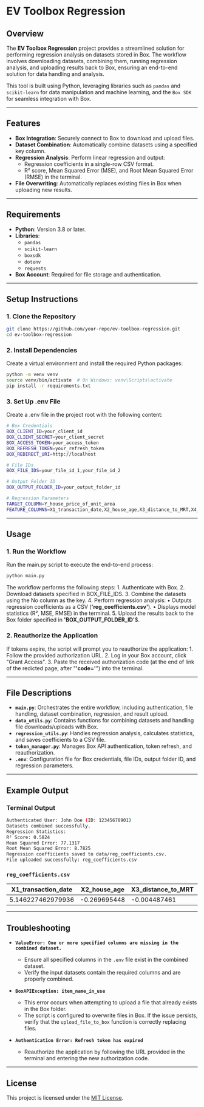# EV Toolbox Regression

## Overview

The **EV Toolbox Regression** project provides a streamlined solution for performing regression analysis on datasets stored in Box. The workflow involves downloading datasets, combining them, running regression analysis, and uploading results back to Box, ensuring an end-to-end solution for data handling and analysis.

This tool is built using Python, leveraging libraries such as `pandas` and `scikit-learn` for data manipulation and machine learning, and the `Box SDK` for seamless integration with Box.

---

## Features

- **Box Integration**: Securely connect to Box to download and upload files.
- **Dataset Combination**: Automatically combine datasets using a specified key column.
- **Regression Analysis**: Perform linear regression and output:
  - Regression coefficients in a single-row CSV format.
  - R² score, Mean Squared Error (MSE), and Root Mean Squared Error (RMSE) in the terminal.
- **File Overwriting**: Automatically replaces existing files in Box when uploading new results.

---

## Requirements

- **Python**: Version 3.8 or later.
- **Libraries**:
  - `pandas`
  - `scikit-learn`
  - `boxsdk`
  - `dotenv`
  - `requests`
- **Box Account**: Required for file storage and authentication.

---

## Setup Instructions

### 1. Clone the Repository

```bash
git clone https://github.com/your-repo/ev-toolbox-regression.git
cd ev-toolbox-regression
```

### 2. Install Dependencies

Create a virtual environment and install the required Python packages:
```bash
python -m venv venv
source venv/bin/activate  # On Windows: venv\Scripts\activate
pip install -r requirements.txt
```

### 3. Set Up .env File
Create a .env file in the project root with the following content:
```bash
# Box Credentials
BOX_CLIENT_ID=your_client_id
BOX_CLIENT_SECRET=your_client_secret
BOX_ACCESS_TOKEN=your_access_token
BOX_REFRESH_TOKEN=your_refresh_token
BOX_REDIRECT_URI=http://localhost

# File IDs
BOX_FILE_IDS=your_file_id_1,your_file_id_2

# Output Folder ID
BOX_OUTPUT_FOLDER_ID=your_output_folder_id

# Regression Parameters
TARGET_COLUMN=Y_house_price_of_unit_area
FEATURE_COLUMNS=X1_transaction_date,X2_house_age,X3_distance_to_MRT,X4_number_of_convenience_stores,X5_latitude,X6_longitude
```

---

## Usage

### 1. Run the Workflow

Run the main.py script to execute the end-to-end process:
```bash
python main.py
```

The workflow performs the following steps:
	1.	Authenticate with Box.
	2.	Download datasets specified in BOX_FILE_IDS.
	3.	Combine the datasets using the No column as the key.
	4.	Perform regression analysis:
	    • Outputs regression coefficients as a CSV (**'reg_coefficients.csv'**).
	    • Displays model statistics (R², MSE, RMSE) in the terminal.
	5.	Upload the results back to the Box folder specified in **'BOX_OUTPUT_FOLDER_ID'**$.

### 2. Reauthorize the Application

If tokens expire, the script will prompt you to reauthorize the application:
	1.	Follow the provided authorization URL.
    2.  Log in your Box account, click "Grant Access".
	3.	Paste the received authorization code (at the end of link of the redicted page, after "**'code='**") into the terminal.

---

## File Descriptions

- **`main.py`**: Orchestrates the entire workflow, including authentication, file handling, dataset combination, regression, and result upload.
- **`data_utils.py`**: Contains functions for combining datasets and handling file downloads/uploads with Box.
- **`regression_utils.py`**: Handles regression analysis, calculates statistics, and saves coefficients to a CSV file.
- **`token_manager.py`**: Manages Box API authentication, token refresh, and reauthorization.
- **`.env`**: Configuration file for Box credentials, file IDs, output folder ID, and regression parameters.

---

## Example Output

### Terminal Output
```bash
Authenticated User: John Doe (ID: 12345678901)
Datasets combined successfully.
Regression Statistics:
R² Score: 0.5824
Mean Squared Error: 77.1317
Root Mean Squared Error: 8.7825
Regression coefficients saved to data/reg_coefficients.csv.
File uploaded successfully: reg_coefficients.csv
```

### `reg_coefficients.csv`

| X1_transaction_date | X2_house_age | X3_distance_to_MRT | X4_number_of_convenience_stores | X5_latitude | X6_longitude | Intercept   |
|----------------------|--------------|---------------------|----------------------------------|-------------|--------------|-------------|
| 5.146227462979936    | -0.269695448 | -0.004487461        | 1.133276905                     | 225.472976  | -12.423601   | -14437.101  |

---

## Troubleshooting

- **`ValueError: One or more specified columns are missing in the combined dataset.`**
  - Ensure all specified columns in the `.env` file exist in the combined dataset.
  - Verify the input datasets contain the required columns and are properly combined.

- **`BoxAPIException: item_name_in_use`**
  - This error occurs when attempting to upload a file that already exists in the Box folder.
  - The script is configured to overwrite files in Box. If the issue persists, verify that the `upload_file_to_box` function is correctly replacing files.

- **`Authentication Error: Refresh token has expired`**
  - Reauthorize the application by following the URL provided in the terminal and entering the new authorization code.

---

## License

This project is licensed under the [MIT License](LICENSE).